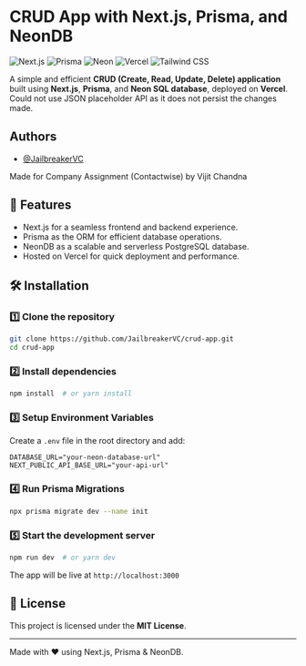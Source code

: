 # CRUD App with Next.js, Prisma, and NeonDB

![Next.js](https://img.shields.io/badge/Next.js-000000?style=for-the-badge&logo=nextdotjs&logoColor=white)
![Prisma](https://img.shields.io/badge/Prisma-2D3748?style=for-the-badge&logo=prisma&logoColor=white)
![Neon](https://img.shields.io/badge/Neon%20DB-00B4F0?style=for-the-badge&logo=postgresql&logoColor=white)
![Vercel](https://img.shields.io/badge/Vercel-000000?style=for-the-badge&logo=vercel&logoColor=white)
![Tailwind CSS](https://img.shields.io/badge/Tailwind_CSS-38B2AC?style=for-the-badge&logo=tailwind-css&logoColor=white)

A simple and efficient **CRUD (Create, Read, Update, Delete) application** built using **Next.js**, **Prisma**, and **Neon SQL database**, deployed on **Vercel**. Could not use JSON placeholder API as it does not persist the changes made.

## Authors

- [@JailbreakerVC](https://www.github.com/jailbreakerVC)

Made for Company Assignment (Contactwise) by Vijit Chandna

## 🚀 Features

- Next.js for a seamless frontend and backend experience.
- Prisma as the ORM for efficient database operations.
- NeonDB as a scalable and serverless PostgreSQL database.
- Hosted on Vercel for quick deployment and performance.

## 🛠️ Installation

### 1️⃣ Clone the repository

```bash
git clone https://github.com/JailbreakerVC/crud-app.git
cd crud-app
```

### 2️⃣ Install dependencies

```bash
npm install  # or yarn install
```

### 3️⃣ Setup Environment Variables

Create a `.env` file in the root directory and add:

```env
DATABASE_URL="your-neon-database-url"
NEXT_PUBLIC_API_BASE_URL="your-api-url"
```

### 4️⃣ Run Prisma Migrations

```bash
npx prisma migrate dev --name init
```

### 5️⃣ Start the development server

```bash
npm run dev  # or yarn dev
```

The app will be live at `http://localhost:3000`

## 📜 License

This project is licensed under the **MIT License**.

---

Made with ❤️ using Next.js, Prisma & NeonDB.
